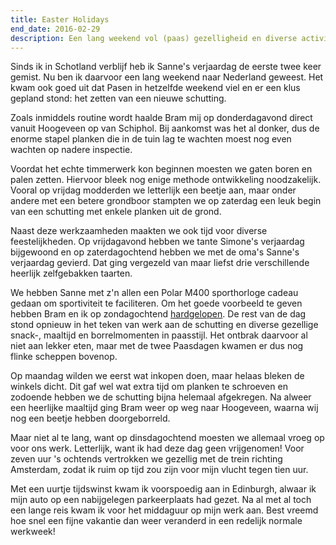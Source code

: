 ```yaml
---
title: Easter Holidays
end_date: 2016-02-29
description: Een lang weekend vol (paas) gezelligheid en diverse activiteiten.
---
```

[1]: https://flow.polar.com/training/analysis/483678395

Sinds ik in Schotland verblijf heb ik Sanne's verjaardag de eerste twee keer gemist. Nu ben ik daarvoor een lang weekend naar Nederland geweest. Het kwam ook goed uit dat Pasen in hetzelfde weekend viel en er een klus gepland stond: het zetten van een nieuwe schutting.

<a name="more"></a>

Zoals inmiddels routine wordt haalde Bram mij op donderdagavond direct vanuit Hoogeveen op van Schiphol. Bij aankomst was het al donker, dus de enorme stapel planken die in de tuin lag te wachten moest nog even wachten op nadere inspectie.

Voordat het echte timmerwerk kon beginnen moesten we gaten boren en palen zetten. Hiervoor bleek nog enige methode ontwikkeling noodzakelijk. Vooral op vrijdag modderden we letterlijk een beetje aan, maar onder andere met een betere grondboor stampten we op zaterdag een leuk begin van een schutting met enkele planken uit de grond.

Naast deze werkzaamheden maakten we ook tijd voor diverse feestelijkheden. Op vrijdagavond hebben we tante Simone's verjaardag bijgewoond en op zaterdagochtend hebben we met de oma's Sanne's verjaardag gevierd. Dat ging vergezeld van maar liefst drie verschillende heerlijk zelfgebakken taarten.

We hebben Sanne met z'n allen een Polar M400 sporthorloge cadeau gedaan om sportiviteit te faciliteren. Om het goede voorbeeld te geven hebben Bram en ik op zondagochtend [hardgelopen][1]. De rest van de dag stond opnieuw in het teken van werk aan de schutting en diverse gezellige snack-, maaltijd en borrelmomenten in paasstijl. Het ontbrak daarvoor al niet aan lekker eten, maar met de twee Paasdagen kwamen er dus nog flinke scheppen bovenop.

Op maandag wilden we eerst wat inkopen doen, maar helaas bleken de winkels dicht. Dit gaf wel wat extra tijd om planken te schroeven en zodoende hebben we de schutting bijna helemaal afgekregen. Na alweer een heerlijke maaltijd ging Bram weer op weg naar Hoogeveen, waarna wij nog een beetje hebben doorgeborreld.

Maar niet al te lang, want op dinsdagochtend moesten we allemaal vroeg op voor ons werk. Letterlijk, want ik had deze dag geen vrijgenomen! Voor zeven uur 's ochtends vertrokken we gezellig met de trein richting Amsterdam, zodat ik ruim op tijd zou zijn voor mijn vlucht tegen tien uur.

Met een uurtje tijdswinst kwam ik voorspoedig aan in Edinburgh, alwaar ik mijn auto op een nabijgelegen parkeerplaats had gezet. Na al met al toch een lange reis kwam ik voor het middaguur op mijn werk aan. Best vreemd hoe snel een fijne vakantie dan weer veranderd in een redelijk normale werkweek!
